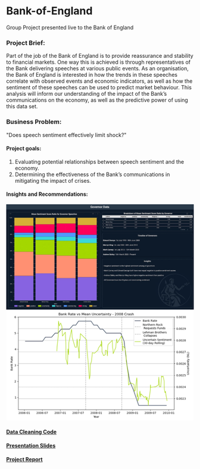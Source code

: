 # Bank-of-England
Group Project presented live to the Bank of England

### **Project Brief:**
Part of the job of the Bank of England is to provide reassurance and stability to financial markets. One way this is achieved is through representatives of the Bank delivering speeches at various public events. As an organisation, the Bank of England is interested in how the trends in these speeches correlate with observed events and economic indicators, as well as how the sentiment of these speeches can be used to
predict market behaviour. This analysis will inform our understanding of the impact of the Bank’s communications on the economy, as well as the predictive power of using this data set.

### **Business Problem:** 
"Does speech sentiment effectively limit shock?"

#### Project goals:
1. Evaluating potential relationships between speech sentiment and the economy.
2. Determining the effectiveness of the Bank’s communications in mitigating the impact of crises.

#### **Insights and Recommendations:**

![Governnor sentiment profiles](https://github.com/JonathanMinto/Bank-of-England/blob/main/Dashboard%20BOE.png)
![sentiment deployement](https://github.com/JonathanMinto/Bank-of-England/blob/main/BR%20vs%20Uncertainty%20BOE.png)


#### [**Data Cleaning Code**](https://github.com/JonathanMinto/Bank-of-England/blob/main/Data_Cleaning_and_Preparation.ipynb)

#### [**Presentation Slides**](https://github.com/JonathanMinto/Bank-of-England/blob/main/Team10_LSE_EP_Assignment3_presentation_slides.pdf)

#### [**Project Report**](https://github.com/JonathanMinto/Bank-of-England/blob/main/Team10_LSE_EP_Assignment3_report.pdf)


